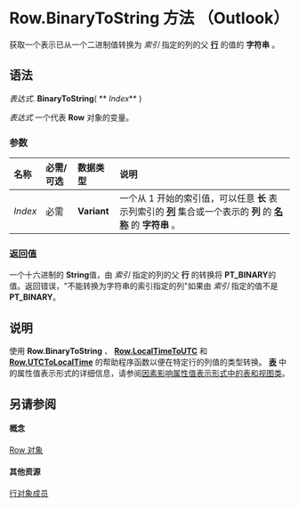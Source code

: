 
# Row.BinaryToString 方法 （Outlook）

获取一个表示已从一个二进制值转换为 _索引_ 指定的列的父 **[行](06db3fa4-1649-48bf-3b86-ffdf99a47305.md)** 的值的 **字符串** 。


## 语法

 _表达式_. **BinaryToString**( ** _Index_** )

 _表达式_ 一个代表 **Row** 对象的变量。


### 参数



|**名称**|**必需/可选**|**数据类型**|**说明**|
|:-----|:-----|:-----|:-----|
| _Index_|必需|**Variant**|一个从 1 开始的索引值，可以任意 **长** 表示列索引的 **[列](628bf0cf-4ee8-5e5c-09d7-89d7adf256ca.md)** 集合或一个表示的 **列** 的 **[名称](e69a8a53-d348-2147-28cf-d41ea80bba61.md)** 的 **字符串** 。|

### 返回值

一个十六进制的 **String**值，由 _索引_ 指定的列的父 **行** 的转换将 **PT_BINARY**的值。返回错误，"不能转换为字符串的索引指定的列"如果由 _索引_ 指定的值不是 **PT_BINARY**。


## 说明

使用 **Row.BinaryToString** 、 **[Row.LocalTimeToUTC](10e24b21-8fd5-8740-b120-a49340cb9670.md)** 和 **[Row.UTCToLocalTime](82685689-89af-4c49-1e6b-42e1ecd9d301.md)** 的帮助程序函数以便在特定行的列值的类型转换。 **[表](0affaafd-93fe-227a-acee-e09a86cadc20.md)** 中的属性值表示形式的详细信息，请参阅[因素影响属性值表示形式中的表和视图类](http://msdn.microsoft.com/library/13cf9945-a9e0-bb32-a2cb-74366a365ae1%28Office.15%29.aspx)。


## 另请参阅


#### 概念


[Row 对象](06db3fa4-1649-48bf-3b86-ffdf99a47305.md)
#### 其他资源


[行对象成员](49998d93-3940-6e08-624f-f8c5dcba2ea5.md)